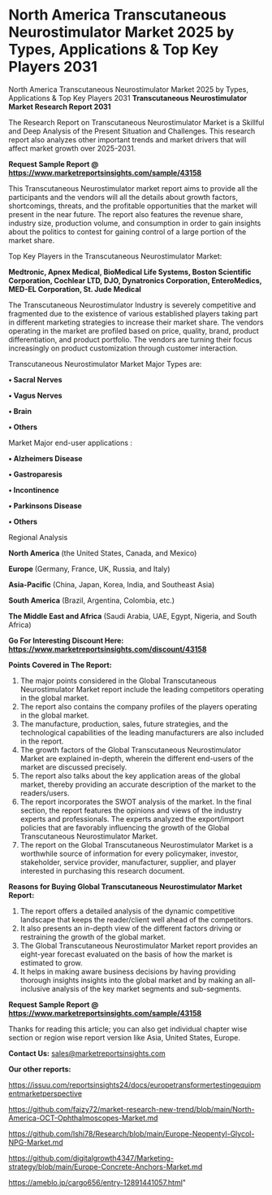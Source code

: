 # North America Transcutaneous Neurostimulator Market 2025 by Types, Applications & Top Key Players 2031
 North America Transcutaneous Neurostimulator Market 2025 by Types, Applications & Top Key Players 2031
<strong>Transcutaneous Neurostimulator Market Research Report 2031</strong>

The Research Report on Transcutaneous Neurostimulator Market is a Skillful and Deep Analysis of the Present Situation and Challenges. This research report also analyzes other important trends and market drivers that will affect market growth over 2025-2031.

<strong>Request Sample Report @ <a href=https://www.marketreportsinsights.com/sample/43158>https://www.marketreportsinsights.com/sample/43158</a></strong>

This Transcutaneous Neurostimulator market report aims to provide all the participants and the vendors will all the details about growth factors, shortcomings, threats, and the profitable opportunities that the market will present in the near future. The report also features the revenue share, industry size, production volume, and consumption in order to gain insights about the politics to contest for gaining control of a large portion of the market share.

Top Key Players in the Transcutaneous Neurostimulator Market:

<strong>Medtronic, Apnex Medical, BioMedical Life Systems, Boston Scientific Corporation, Cochlear LTD, DJO, Dynatronics Corporation, EnteroMedics, MED-EL Corporation, St. Jude Medical</strong>

The Transcutaneous Neurostimulator Industry is severely competitive and fragmented due to the existence of various established players taking part in different marketing strategies to increase their market share. The vendors operating in the market are profiled based on price, quality, brand, product differentiation, and product portfolio. The vendors are turning their focus increasingly on product customization through customer interaction.

Transcutaneous Neurostimulator Market Major Types are:

<strong>•  Sacral Nerves

•  Vagus Nerves

•  Brain

•  Others</strong>

Market Major end-user applications :

<strong>•  Alzheimers Disease

•  Gastroparesis

•  Incontinence

•  Parkinsons Disease

•  Others</strong>

Regional Analysis

</u><strong><b>North America</b></strong> (the United States, Canada, and Mexico)

<strong><b>Europe </b></strong>(Germany, France, UK, Russia, and Italy)

<strong><b>Asia-Pacific</b></strong> (China, Japan, Korea, India, and Southeast Asia)

<strong><b>South America</b></strong> (Brazil, Argentina, Colombia, etc.)

<strong><b>The Middle East and Africa</b></strong> (Saudi Arabia, UAE, Egypt, Nigeria, and South Africa)

<strong>Go For Interesting Discount Here: <a href=https://www.marketreportsinsights.com/discount/43158>https://www.marketreportsinsights.com/discount/43158</a></strong>

<strong>Points Covered in The Report:</strong>
<ol>
  <li>The major points considered in the Global Transcutaneous Neurostimulator Market report include the leading competitors operating in the global market.</li>
  <li>The report also contains the company profiles of the players operating in the global market.</li>
  <li>The manufacture, production, sales, future strategies, and the technological capabilities of the leading manufacturers are also included in the report.</li>
  <li>The growth factors of the Global Transcutaneous Neurostimulator Market are explained in-depth, wherein the different end-users of the market are discussed precisely.</li>
  <li>The report also talks about the key application areas of the global market, thereby providing an accurate description of the market to the readers/users.</li>
  <li>The report incorporates the SWOT analysis of the market. In the final section, the report features the opinions and views of the industry experts and professionals. The experts analyzed the export/import policies that are favorably influencing the growth of the Global Transcutaneous Neurostimulator Market.</li>
  <li>The report on the Global Transcutaneous Neurostimulator Market is a worthwhile source of information for every policymaker, investor, stakeholder, service provider, manufacturer, supplier, and player interested in purchasing this research document.</li>
</ol>
<strong>Reasons for Buying Global Transcutaneous Neurostimulator Market Report:</strong>

<ol>
  <li>The report offers a detailed analysis of the dynamic competitive landscape that keeps the reader/client well ahead of the competitors.</li>
  <li>It also presents an in-depth view of the different factors driving or restraining the growth of the global market.</li>
  <li>The Global Transcutaneous Neurostimulator Market report provides an eight-year forecast evaluated on the basis of how the market is estimated to grow.</li>
  <li>It helps in making aware business decisions by having providing thorough insights insights into the global market and by making an all-inclusive analysis of the key market segments and sub-segments.</li>
</ol>
<strong>Request Sample Report @ <a href=https://www.marketreportsinsights.com/sample/43158>https://www.marketreportsinsights.com/sample/43158</a></strong>


Thanks for reading this article; you can also get individual chapter wise section or region wise report version like Asia, United States, Europe.

<strong>Contact Us:</strong>
sales@marketreportsinsights.com

<strong>Our other reports:</strong>

<a href=https://issuu.com/reportsinsights24/docs/europetransformertestingequipmentmarketperspective>https://issuu.com/reportsinsights24/docs/europetransformertestingequipmentmarketperspective</a>

<a href=https://github.com/faizy72/market-research-new-trend/blob/main/North-America-OCT-Ophthalmoscopes-Market.md>https://github.com/faizy72/market-research-new-trend/blob/main/North-America-OCT-Ophthalmoscopes-Market.md</a>

<a href=https://github.com/Ishi78/Research/blob/main/Europe-Neopentyl-Glycol-NPG-Market.md>https://github.com/Ishi78/Research/blob/main/Europe-Neopentyl-Glycol-NPG-Market.md</a>

<a href=https://github.com/digitalgrowth4347/Marketing-strategy/blob/main/Europe-Concrete-Anchors-Market.md>https://github.com/digitalgrowth4347/Marketing-strategy/blob/main/Europe-Concrete-Anchors-Market.md</a>

<a href=https://ameblo.jp/cargo656/entry-12891441057.html>https://ameblo.jp/cargo656/entry-12891441057.html</a>"
